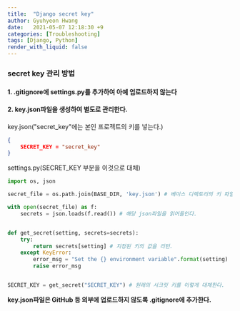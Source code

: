 ```yaml
---
title:  "Django secret key"
author: Gyuhyeon Hwang
date:   2021-05-07 12:18:30 +9
categories: [Troubleshooting]
tags: [Django, Python]
render_with_liquid: false
---
```

### secret key 관리 방법

#### 1. .gitignore에 settings.py를 추가하여 아예 업로드하지 않는다

#### 2. key.json파일을 생성하여 별도로 관리한다.
key.json("secret_key"에는 본인 프로젝트의 키를 넣는다.)
```json
{
    SECRET_KEY = "secret_key"
}
```

settings.py(SECRET_KEY 부분을 이것으로 대체)
```python
import os, json

secret_file = os.path.join(BASE_DIR, 'key.json') # 베이스 디렉토리의 키 파일 불러와서

with open(secret_file) as f:
    secrets = json.loads(f.read()) # 해당 json파일을 읽어들인다.


def get_secret(setting, secrets=secrets):
    try:
        return secrets[setting] # 지정된 키의 값을 리턴.
    except KeyError:
        error_msg = "Set the {} environment variable".format(setting)
        raise error_msg


SECRET_KEY = get_secret("SECRET_KEY") # 원래의 시크릿 키를 이렇게 대체한다.
```

**key.json파일은 GitHub 등 외부에 업로드하지 않도록 .gitignore에 추가한다.**